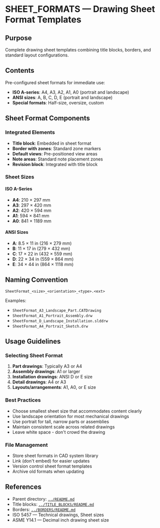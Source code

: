 # SHEET_FORMATS — Drawing Sheet Format Templates

## Purpose

Complete drawing sheet templates combining title blocks, borders, and standard layout configurations.

## Contents

Pre-configured sheet formats for immediate use:
- **ISO A-series**: A4, A3, A2, A1, A0 (portrait and landscape)
- **ANSI sizes**: A, B, C, D, E (portrait and landscape)
- **Special formats**: Half-size, oversize, custom

## Sheet Format Components

### Integrated Elements
- **Title block**: Embedded in sheet format
- **Border with zones**: Standard zone markers
- **Default views**: Pre-positioned view areas
- **Note areas**: Standard note placement zones
- **Revision block**: Integrated with title block

### Sheet Sizes

#### ISO A-Series
- **A4**: 210 × 297 mm
- **A3**: 297 × 420 mm
- **A2**: 420 × 594 mm
- **A1**: 594 × 841 mm
- **A0**: 841 × 1189 mm

#### ANSI Sizes
- **A**: 8.5 × 11 in (216 × 279 mm)
- **B**: 11 × 17 in (279 × 432 mm)
- **C**: 17 × 22 in (432 × 559 mm)
- **D**: 22 × 34 in (559 × 864 mm)
- **E**: 34 × 44 in (864 × 1118 mm)

## Naming Convention

```
SheetFormat_<size>_<orientation>_<type>.<ext>
```

Examples:
- `SheetFormat_A3_Landscape_Part.CATDrawing`
- `SheetFormat_A1_Portrait_Assembly.drw`
- `SheetFormat_D_Landscape_Installation.slddrw`
- `SheetFormat_A4_Portrait_Sketch.drw`

## Usage Guidelines

### Selecting Sheet Format
1. **Part drawings**: Typically A3 or A4
2. **Assembly drawings**: A1 or larger
3. **Installation drawings**: ANSI D or E size
4. **Detail drawings**: A4 or A3
5. **Layouts/arrangements**: A1, A0, or E size

### Best Practices
- Choose smallest sheet size that accommodates content clearly
- Use landscape orientation for most mechanical drawings
- Use portrait for tall, narrow parts or assemblies
- Maintain consistent scale across related drawings
- Leave white space - don't crowd the drawing

### File Management
- Store sheet formats in CAD system library
- Link (don't embed) for easier updates
- Version control sheet format templates
- Archive old formats when updating

## References

- Parent directory: [`../README.md`](../README.md)
- Title blocks: [`../TITLE_BLOCKS/README.md`](../TITLE_BLOCKS/README.md)
- Borders: [`../BORDERS/README.md`](../BORDERS/README.md)
- ISO 5457 — Technical drawings, Sheet sizes
- ASME Y14.1 — Decimal inch drawing sheet size
